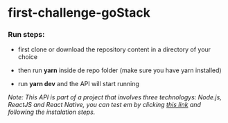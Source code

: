 # first-challenge-goStack

### Run steps:

- first clone or download the repository content in a directory of your choice

- then run **yarn** inside de repo folder (make sure you have yarn installed)

- run **yarn dev** and the API will start running

*Note: This API is part of a project that involves three technologys: Node.js, ReactJS and React Native, you can test em by clicking [this link](https://github.com/gabriielsilva5/goStack-challenges) and following the instalation steps.*

